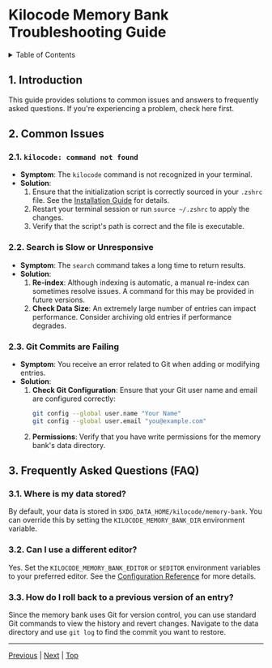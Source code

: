 # Kilocode Memory Bank Troubleshooting Guide

<details>
<summary>Table of Contents</summary>

- [1. Introduction](#1-introduction)
- [2. Common Issues](#2-common-issues)
  - [2.1. `kilocode: command not found`](#21-kilocode-command-not-found)
  - [2.2. Search is Slow or Unresponsive](#22-search-is-slow-or-unresponsive)
  - [2.3. Git Commits are Failing](#23-git-commits-are-failing)
- [3. Frequently Asked Questions (FAQ)](#3-frequently-asked-questions-faq)
  - [3.1. Where is my data stored?](#31-where-is-my-data-stored)
  - [3.2. Can I use a different editor?](#32-can-i-use-a-different-editor)
  - [3.3. How do I roll back to a previous version of an entry?](#33-how-do-i-roll-back-to-a-previous-version-of-an-entry)

</details>

## 1. Introduction

This guide provides solutions to common issues and answers to frequently asked questions. If you're experiencing a problem, check here first.

## 2. Common Issues

### 2.1. `kilocode: command not found`

-   **Symptom**: The `kilocode` command is not recognized in your terminal.
-   **Solution**:
    1.  Ensure that the initialization script is correctly sourced in your `.zshrc` file. See the [Installation Guide](../installation/010-guide.md) for details.
    2.  Restart your terminal session or run `source ~/.zshrc` to apply the changes.
    3.  Verify that the script's path is correct and the file is executable.

### 2.2. Search is Slow or Unresponsive

-   **Symptom**: The `search` command takes a long time to return results.
-   **Solution**:
    1.  **Re-index**: Although indexing is automatic, a manual re-index can sometimes resolve issues. A command for this may be provided in future versions.
    2.  **Check Data Size**: An extremely large number of entries can impact performance. Consider archiving old entries if performance degrades.

### 2.3. Git Commits are Failing

-   **Symptom**: You receive an error related to Git when adding or modifying entries.
-   **Solution**:
    1.  **Check Git Configuration**: Ensure that your Git user name and email are configured correctly:
        ```sh
        git config --global user.name "Your Name"
        git config --global user.email "you@example.com"
        ```
    2.  **Permissions**: Verify that you have write permissions for the memory bank's data directory.

## 3. Frequently Asked Questions (FAQ)

### 3.1. Where is my data stored?

By default, your data is stored in `$XDG_DATA_HOME/kilocode/memory-bank`. You can override this by setting the `KILOCODE_MEMORY_BANK_DIR` environment variable.

### 3.2. Can I use a different editor?

Yes. Set the `KILOCODE_MEMORY_BANK_EDITOR` or `$EDITOR` environment variables to your preferred editor. See the [Configuration Reference](../configuration/010-reference.md) for more details.

### 3.3. How do I roll back to a previous version of an entry?

Since the memory bank uses Git for version control, you can use standard Git commands to view the history and revert changes. Navigate to the data directory and use `git log` to find the commit you want to restore.

---
[Previous](./000-index.md) | [Next](./000-index.md) | [Top](./000-index.md)
